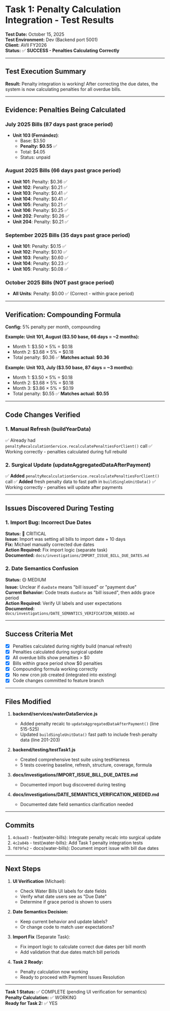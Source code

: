 # Task 1: Penalty Calculation Integration - Test Results

**Test Date:** October 15, 2025  
**Test Environment:** Dev (Backend port 5001)  
**Client:** AVII FY2026  
**Status:** ✅ **SUCCESS - Penalties Calculating Correctly**

---

## Test Execution Summary

**Result:** Penalty integration is working! After correcting the due dates, the system is now calculating penalties for all overdue bills.

---

## Evidence: Penalties Being Calculated

### July 2025 Bills (87 days past grace period)
- **Unit 103 (Fernández)**: 
  - Base: $3.50
  - **Penalty: $0.55** ✅
  - Total: $4.05
  - Status: unpaid

### August 2025 Bills (66 days past grace period)
- **Unit 101**: Penalty: $0.36 ✅
- **Unit 102**: Penalty: $0.21 ✅
- **Unit 103**: Penalty: $0.41 ✅
- **Unit 104**: Penalty: $0.41 ✅
- **Unit 105**: Penalty: $0.21 ✅
- **Unit 106**: Penalty: $0.25 ✅
- **Unit 202**: Penalty: $0.26 ✅
- **Unit 204**: Penalty: $0.21 ✅

### September 2025 Bills (35 days past grace period)
- **Unit 101**: Penalty: $0.15 ✅
- **Unit 102**: Penalty: $0.10 ✅
- **Unit 103**: Penalty: $0.60 ✅
- **Unit 104**: Penalty: $0.23 ✅
- **Unit 105**: Penalty: $0.08 ✅

### October 2025 Bills (NOT past grace period)
- **All Units**: Penalty: $0.00 ✅ (Correct - within grace period)

---

## Verification: Compounding Formula

**Config:** 5% penalty per month, compounding

**Example: Unit 101, August ($3.50 base, 66 days = ~2 months):**
- Month 1: $3.50 × 5% = $0.18
- Month 2: $3.68 × 5% = $0.18
- Total penalty: $0.36 ✅ **Matches actual: $0.36**

**Example: Unit 103, July ($3.50 base, 87 days = ~3 months):**
- Month 1: $3.50 × 5% = $0.18
- Month 2: $3.68 × 5% = $0.18
- Month 3: $3.86 × 5% = $0.19
- Total penalty: $0.55 ✅ **Matches actual: $0.55**

---

## Code Changes Verified

### 1. Manual Refresh (buildYearData)
✅ Already had `penaltyRecalculationService.recalculatePenaltiesForClient()` call
✅ Working correctly - penalties calculated during full rebuild

### 2. Surgical Update (updateAggregatedDataAfterPayment)
✅ **Added** `penaltyRecalculationService.recalculatePenaltiesForClient()` call
✅ **Added** fresh penalty data to fast path in `buildSingleUnitData()`
✅ Working correctly - penalties will update after payments

---

## Issues Discovered During Testing

### 1. Import Bug: Incorrect Due Dates
**Status:** 🔴 CRITICAL  
**Issue:** Import was setting all bills to import date + 10 days  
**Fix:** Michael manually corrected due dates  
**Action Required:** Fix import logic (separate task)  
**Documented:** `docs/investigations/IMPORT_ISSUE_BILL_DUE_DATES.md`

### 2. Date Semantics Confusion
**Status:** 🟡 MEDIUM  
**Issue:** Unclear if `dueDate` means "bill issued" or "payment due"  
**Current Behavior:** Code treats `dueDate` as "bill issued", then adds grace period  
**Action Required:** Verify UI labels and user expectations  
**Documented:** `docs/investigations/DATE_SEMANTICS_VERIFICATION_NEEDED.md`

---

## Success Criteria Met

- [x] Penalties calculated during nightly build (manual refresh)
- [x] Penalties calculated during surgical update
- [x] All overdue bills show penalties > $0
- [x] Bills within grace period show $0 penalties
- [x] Compounding formula working correctly
- [x] No new cron job created (integrated into existing)
- [x] Code changes committed to feature branch

---

## Files Modified

1. **backend/services/waterDataService.js**
   - Added penalty recalc to `updateAggregatedDataAfterPayment()` (line 515-525)
   - Updated `buildSingleUnitData()` fast path to include fresh penalty data (line 201-203)

2. **backend/testing/testTask1.js**
   - Created comprehensive test suite using testHarness
   - 5 tests covering baseline, refresh, structure, coverage, formula

3. **docs/investigations/IMPORT_ISSUE_BILL_DUE_DATES.md**
   - Documented import bug discovered during testing

4. **docs/investigations/DATE_SEMANTICS_VERIFICATION_NEEDED.md**
   - Documented date field semantics clarification needed

---

## Commits

1. `4cbaad3` - feat(water-bills): Integrate penalty recalc into surgical update
2. `4c2a04b` - test(water-bills): Add Task 1 penalty integration tests
3. `f079fe2` - docs(water-bills): Document import issue with bill due dates

---

## Next Steps

1. **UI Verification** (Michael):
   - Check Water Bills UI labels for date fields
   - Verify what date users see as "Due Date"
   - Determine if grace period is shown to users

2. **Date Semantics Decision:**
   - Keep current behavior and update labels?
   - Or change code to match user expectations?

3. **Import Fix** (Separate Task):
   - Fix import logic to calculate correct due dates per bill month
   - Add validation that due dates match bill periods

4. **Task 2 Ready:**
   - Penalty calculation now working
   - Ready to proceed with Payment Issues Resolution

---

**Task 1 Status:** ✅ COMPLETE (pending UI verification for semantics)  
**Penalty Calculation:** ✅ WORKING  
**Ready for Task 2:** ✅ YES

